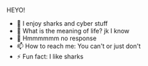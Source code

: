 HEYO!
- 🌱 I enjoy sharks and cyber stuff
- 🤔 What is the meaning of life? jk I know
- 💬 Hmmmmmm no response
- 📫 How to reach me: You can't or just don't
- ⚡ Fun fact: I like sharks
